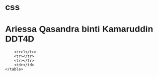 # css
<!DOCTYPE html>
<html lang="en">
<head>
    <meta charset="UTF-8">
    <meta http-equiv="X-UA-Compatible" content="IE=edge">
    <meta name="viewport" content="width=device-width, initial-scale=1.0">
    <title>Document</title>
    <style>
    * {
        font-family: 'Arial';
    }
    table .merah {
    color: red;
}
</style>
</head>
<body>
    <h1>Ariessa Qasandra binti Kamaruddin DDT4D</h1>
    <table>

        <tr>1</tr>
        <tr></tr>
        <tr></tr>
        <td></td>
    </table>
</body>
</html>
